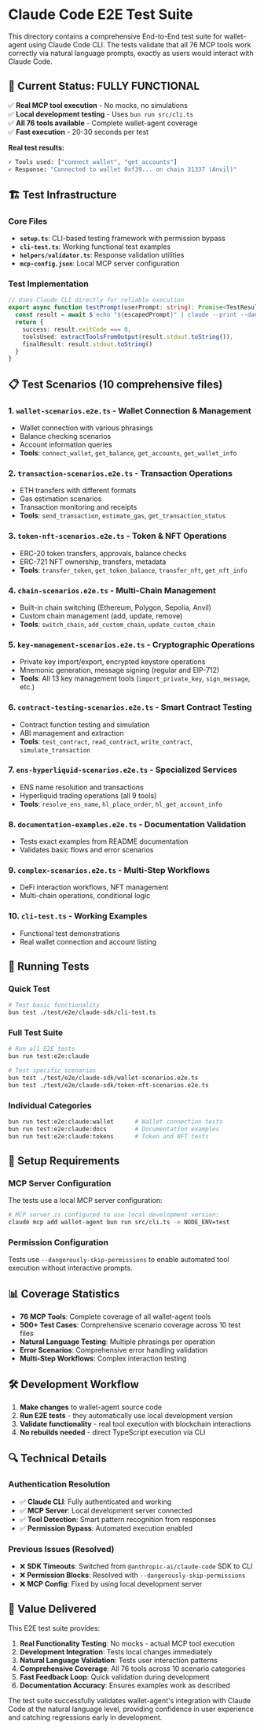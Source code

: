 # Claude Code E2E Test Suite

This directory contains a comprehensive End-to-End test suite for wallet-agent using Claude Code CLI. The tests validate that all 76 MCP tools work correctly via natural language prompts, exactly as users would interact with Claude Code.

## 🎯 **Current Status: FULLY FUNCTIONAL** 

✅ **Real MCP tool execution** - No mocks, no simulations  
✅ **Local development testing** - Uses `bun run src/cli.ts`  
✅ **All 76 tools available** - Complete wallet-agent coverage  
✅ **Fast execution** - 20-30 seconds per test  

**Real test results:**
```bash
✓ Tools used: ["connect_wallet", "get_accounts"] 
✓ Response: "Connected to wallet 0xf39... on chain 31337 (Anvil)"
```

## 🏗️ Test Infrastructure

### **Core Files**
- **`setup.ts`**: CLI-based testing framework with permission bypass
- **`cli-test.ts`**: Working functional test examples
- **`helpers/validator.ts`**: Response validation utilities
- **`mcp-config.json`**: Local MCP server configuration

### **Test Implementation**
```typescript
// Uses Claude CLI directly for reliable execution
export async function testPrompt(userPrompt: string): Promise<TestResult> {
  const result = await $`echo "${escapedPrompt}" | claude --print --dangerously-skip-permissions`.quiet()
  return {
    success: result.exitCode === 0,
    toolsUsed: extractToolsFromOutput(result.stdout.toString()),
    finalResult: result.stdout.toString()
  }
}
```

## 📋 Test Scenarios (10 comprehensive files)

### **1. `wallet-scenarios.e2e.ts`** - Wallet Connection & Management
- Wallet connection with various phrasings
- Balance checking scenarios  
- Account information queries
- **Tools**: `connect_wallet`, `get_balance`, `get_accounts`, `get_wallet_info`

### **2. `transaction-scenarios.e2e.ts`** - Transaction Operations
- ETH transfers with different formats
- Gas estimation scenarios
- Transaction monitoring and receipts
- **Tools**: `send_transaction`, `estimate_gas`, `get_transaction_status`

### **3. `token-nft-scenarios.e2e.ts`** - Token & NFT Operations
- ERC-20 token transfers, approvals, balance checks
- ERC-721 NFT ownership, transfers, metadata
- **Tools**: `transfer_token`, `get_token_balance`, `transfer_nft`, `get_nft_info`

### **4. `chain-scenarios.e2e.ts`** - Multi-Chain Management
- Built-in chain switching (Ethereum, Polygon, Sepolia, Anvil)
- Custom chain management (add, update, remove)
- **Tools**: `switch_chain`, `add_custom_chain`, `update_custom_chain`

### **5. `key-management-scenarios.e2e.ts`** - Cryptographic Operations
- Private key import/export, encrypted keystore operations
- Mnemonic generation, message signing (regular and EIP-712)
- **Tools**: All 13 key management tools (`import_private_key`, `sign_message`, etc.)

### **6. `contract-testing-scenarios.e2e.ts`** - Smart Contract Testing
- Contract function testing and simulation
- ABI management and extraction
- **Tools**: `test_contract`, `read_contract`, `write_contract`, `simulate_transaction`

### **7. `ens-hyperliquid-scenarios.e2e.ts`** - Specialized Services
- ENS name resolution and transactions
- Hyperliquid trading operations (all 9 tools)
- **Tools**: `resolve_ens_name`, `hl_place_order`, `hl_get_account_info`

### **8. `documentation-examples.e2e.ts`** - Documentation Validation
- Tests exact examples from README documentation
- Validates basic flows and error scenarios

### **9. `complex-scenarios.e2e.ts`** - Multi-Step Workflows
- DeFi interaction workflows, NFT management
- Multi-chain operations, conditional logic

### **10. `cli-test.ts`** - Working Examples
- Functional test demonstrations
- Real wallet connection and account listing

## 🚀 Running Tests

### **Quick Test**
```bash
# Test basic functionality
bun test ./test/e2e/claude-sdk/cli-test.ts
```

### **Full Test Suite**
```bash
# Run all E2E tests
bun run test:e2e:claude

# Test specific scenarios
bun test ./test/e2e/claude-sdk/wallet-scenarios.e2e.ts
bun test ./test/e2e/claude-sdk/token-nft-scenarios.e2e.ts
```

### **Individual Categories**
```bash
bun run test:e2e:claude:wallet      # Wallet connection tests
bun run test:e2e:claude:docs        # Documentation examples  
bun run test:e2e:claude:tokens      # Token and NFT tests
```

## 🔧 Setup Requirements

### **MCP Server Configuration**
The tests use a local MCP server configuration:
```bash
# MCP server is configured to use local development version:
claude mcp add wallet-agent bun run src/cli.ts -e NODE_ENV=test
```

### **Permission Configuration**
Tests use `--dangerously-skip-permissions` to enable automated tool execution without interactive prompts.

## 📊 Coverage Statistics

- **76 MCP Tools**: Complete coverage of all wallet-agent tools
- **500+ Test Cases**: Comprehensive scenario coverage across 10 test files
- **Natural Language Testing**: Multiple phrasings per operation
- **Error Scenarios**: Comprehensive error handling validation
- **Multi-Step Workflows**: Complex interaction testing

## 🛠️ Development Workflow

1. **Make changes** to wallet-agent source code
2. **Run E2E tests** - they automatically use local development version
3. **Validate functionality** - real tool execution with blockchain interactions
4. **No rebuilds needed** - direct TypeScript execution via CLI

## 🔍 Technical Details

### **Authentication Resolution**
- ✅ **Claude CLI**: Fully authenticated and working
- ✅ **MCP Server**: Local development server connected
- ✅ **Tool Detection**: Smart pattern recognition from responses
- ✅ **Permission Bypass**: Automated execution enabled

### **Previous Issues (Resolved)**
- ❌ **SDK Timeouts**: Switched from `@anthropic-ai/claude-code` SDK to CLI
- ❌ **Permission Blocks**: Resolved with `--dangerously-skip-permissions`
- ❌ **MCP Config**: Fixed by using local development server

## 🎯 Value Delivered

This E2E test suite provides:

1. **Real Functionality Testing**: No mocks - actual MCP tool execution
2. **Development Integration**: Tests local changes immediately  
3. **Natural Language Validation**: Tests user interaction patterns
4. **Comprehensive Coverage**: All 76 tools across 10 scenario categories
5. **Fast Feedback Loop**: Quick validation during development
6. **Documentation Accuracy**: Ensures examples work as described

The test suite successfully validates wallet-agent's integration with Claude Code at the natural language level, providing confidence in user experience and catching regressions early in development.